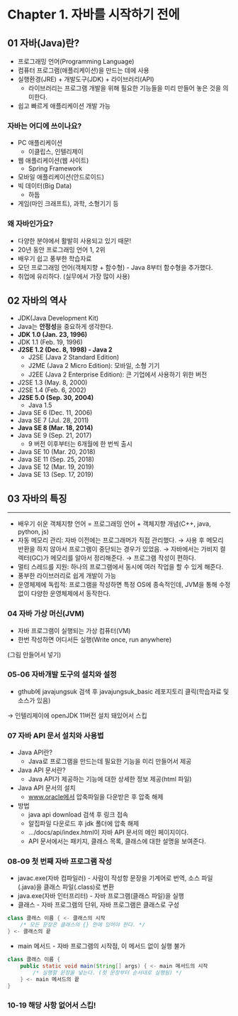 # Chapter 1. 자바를 시작하기 전에
## 01 자바(Java)란?
- 프로그래밍 언어(Programming Language)
- 컴퓨터 프로그램(애플리케이션)을 만드는 데에 사용
- 실행환경(JRE) + 개발도구(JDK) + 라이브러리(API)
    - 라이브러리는 프로그램 개발을 위해 필요한 기능들을 미리 만들어 놓은 것을 의미한다.
- 쉽고 빠르게 애플리케이션 개발 가능

### 자바는 어디에 쓰이나요?

- PC 애플리케이션
    - 이클립스, 인텔리제이
- 웹 애플리케이션(웹 사이트)
    - Spring Framework
- 모바일 애플리케이션(안드로이드)
- 빅 데이터(Big Data)
    - 하둡
- 게임(마인 크래프트), 과학, 소형기기 등

### 왜 자바인가요?

- 다양한 분야에서 활발히 사용되고 있기 때문!
- 20년 동안 프로그래밍 언어 1, 2위
- 배우기 쉽고 풍부한 학습자료
- 모던 프로그래밍 언어(객체지향 + 함수형) - Java 8부터 함수형을 추가했다.
- 취업에 유리하다. (실무에서 가장 많이 사용)

## 02 자바의 역사
- JDK(Java Development Kit)
- Java는 **안정성**을 중요하게 생각한다.
- **JDK 1.0 (Jan. 23, 1996)**
- JDK 1.1 (Feb. 19, 1996)
- **J2SE 1.2 (Dec. 8, 1998) - Java 2**
    - J2SE (Java 2 Standard Edition)
    - J2ME (Java 2 Micro Edition): 모바일, 소형 기기
    - J2EE (Java 2 Enterprise Edition): 큰 기업에서 사용하기 위한 버전
- J2SE 1.3 (May. 8, 2000)
- J2SE 1.4 (Feb. 6, 2002)
- **J2SE 5.0 (Sep. 30, 2004)**
    - Java 1.5
- Java SE 6 (Dec. 11, 2006)
- Java SE 7 (Jul. 28, 2011)
- **Java SE 8 (Mar. 18, 2014)**
- Java SE 9 (Sep. 21, 2017)
    - 9 버전 이후부터는 6개월에 한 번씩 출시
- Java SE 10 (Mar. 20, 2018)
- Java SE 11 (Sep. 25, 2018)
- Java SE 12 (Mar. 19, 2019)
- Java SE 13 (Sep. 17, 2019)

## 03 자바의 특징

---

- 배우기 쉬운 객체지향 언어 = 프로그래밍 언어 + 객체지향 개념(C++, java, python, js)
- 자동 메모리 관리: 자바 이전에는 프로그래머가 직접 관리했다. → 사용 후 메모리 반환을 하지 않아서 프로그램이 중단되는 경우가 있었음. → 자바에서는 가비지 컬렉터(GC)가 메모리를 알아서 정리해준다. → 프로그램 작성이 편하다.
- 멀티 스레드를 지원: 하나의 프로그램에서 동시에 여러 작업을 할 수 있게 해준다.
- 풍부한 라이브러리로 쉽게 개발이 가능
- 운영체제에 독립적: 프로그램을 작성하면 특정 OS에 종속적인데, JVM을 통해 수정 없이 다양한 운영체제에서 동작한다.

### 04 자바 가상 머신(JVM)

- 자바 프로그램이 실행되는 가상 컴퓨터(VM)
- 한번 작성하면 어디서든 실행(Write once, run anywhere)

(그림 만들어서 넣기)

### 05-06 자바개발 도구의 설치와 설정

- gthub에 javajungsuk 검색 후 javajungsuk_basic 레포지토리 클릭(학습자료 및 소스가 있음)

→ 인텔리제이에 openJDK 11버전 설치 돼있어서 스킵

### 07 자바 API 문서 설치와 사용법

- Java API란?
    - Java로 프로그램을 만드는데 필요한 기능을 미리 만들어서 제공
- Java API 문서란?
    - Java API가 제공하는 기능에 대한 상세한 정보 제공(html 파일)
- Java API 문서의 설치
    - www.oracle에서 압축파일을 다운받은 후 압축 해제
- 방법
    - java api download 검색 후 링크 접속
    - 알집파일 다운로드 후 jdk 폴더에 압축 해제
    - …/docs/api/index.html이 자바 API 문서의 메인 페이지이다.
    - API 문서에서는 패키지, 클래스 목록, 클래스에 대한 설명을 보여준다.

### 08-09 첫 번째 자바 프로그램 작성

- javac.exe(자바 컴파일러) - 사람이 작성항 문장을 기계어로 번역, 소스 파일(.java)을 클래스 파일(.class)로 변환
- java.exe(자바 인터프리터) - 자바 프로그램(클래스 파일)을 실행
- 클래스 - 자바 프로그램의 단위, 자바 프로그램은 클래스로 구성

```java
class 클래스 이름 { <- 클래스의 시작
    /* 모든 문장은 클래스의 {} 안에 있어야 한다. */
} <- 클래스의 끝
```

- main 메서드 - 자바 프로그램의 시작점, 이 메서드 없이 실행 불가

```java
class 클래스 이름 {
    public static void main(String[] args) { <- main 메서드의 시작
        /* 실행할 문장을 넣는다. (첫 문장부터 순서대로 실행됨) */
    } <- main 메서드의 끝
} 
```

### 10-19 해당 사항 없어서 스킵!
